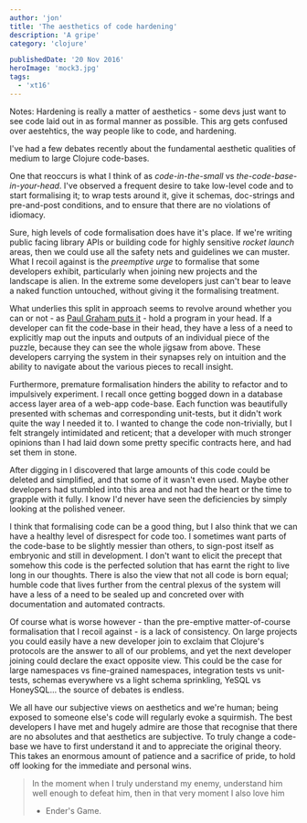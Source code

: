 ```yaml
---
author: 'jon'
title: 'The aesthetics of code hardening'
description: 'A gripe'
category: 'clojure'

publishedDate: '20 Nov 2016'
heroImage: 'mock3.jpg'
tags:
  - 'xt16'
---
```


Notes: Hardening is really a matter of aesthetics - some devs just want
to see code laid out in as formal manner as possible. This arg gets
confused over aestehtics, the way people like to code, and hardening.

I've had a few debates recently about the fundamental aesthetic
qualities of medium to large Clojure code-bases.

One that reoccurs is what I think of as _code-in-the-small_ vs
_the-code-base-in-your-head_. I've observed a frequent desire to take
low-level code and to start formalising it; to wrap tests around it,
give it schemas, doc-strings and pre-and-post conditions, and to ensure
that there are no violations of idiomacy.

Sure, high levels of code formalisation does have it's place. If we're
writing public facing library APIs or building code for highly sensitive
_rocket launch_ areas, then we could use all the safety nets and
guidelines we can muster. What I recoil against is the _preemptive urge_
to formalise that some developers exhibit, particularly when joining new
projects and the landscape is alien. In the extreme some developers just
can't bear to leave a naked function untouched, without giving it the
formalising treatment.

What underlies this split in approach seems to revolve around whether
you can or not - as [Paul Graham puts it](http://paulgraham.com/head.html) - hold a program in your head. If a
developer can fit the code-base in their head, they have a less of a
need to explicitly map out the inputs and outputs of an individual piece
of the puzzle, because they can see the whole jigsaw from above. These
developers carrying the system in their synapses rely on intuition and
the ability to navigate about the various pieces to recall insight.

Furthermore, premature formalisation hinders the ability to refactor and
to impulsively experiment. I recall once getting bogged down in a
database access layer area of a web-app code-base. Each function was
beautifully presented with schemas and corresponding unit-tests, but it
didn't work quite the way I needed it to. I wanted to change the code
non-trivially, but I felt strangely intimidated and reticent; that a
developer with much stronger opinions than I had laid down some pretty
specific contracts here, and had set them in stone.

After digging in I discovered that large amounts of this code could be
deleted and simplified, and that some of it wasn't even used. Maybe
other developers had stumbled into this area and not had the heart or
the time to grapple with it fully. I know I'd never have seen the
deficiencies by simply looking at the polished veneer.

I think that formalising code can be a good thing, but I also think that
we can have a healthy level of disrespect for code too. I sometimes want
parts of the code-base to be slightly messier than others, to sign-post
itself as embryonic and still in development. I don't want to elicit the
precept that somehow this code is the perfected solution that has earnt
the right to live long in our thoughts. There is also the view that not
all code is born equal; humble code that lives further from the central
plexus of the system will have a less of a need to be sealed up and
concreted over with documentation and automated contracts.

Of course what is worse however - than the pre-emptive matter-of-course
formalisation that I recoil against - is a lack of consistency. On large
projects you could easily have a new developer join to exclaim that
Clojure's protocols are the answer to all of our problems, and yet the
next developer joining could declare the exact opposite view. This could
be the case for large namespaces vs fine-grained namespaces, integration
tests vs unit-tests, schemas everywhere vs a light schema sprinkling,
YeSQL vs HoneySQL... the source of debates is endless.

We all have our subjective views on aesthetics and we're human; being
exposed to someone else's code will regularly evoke a squirmish. The
best developers I have met and hugely admire are those that recognise
that there are no absolutes and that aesthetics are subjective. To truly
change a code-base we have to first understand it and to appreciate the
original theory. This takes an enormous amount of patience and a
sacrifice of pride, to hold off looking for the immediate and personal
wins.

> In the moment when I truly understand my enemy, understand him well
> enough to defeat him, then in that very moment I also love him
>
> - Ender's Game.
